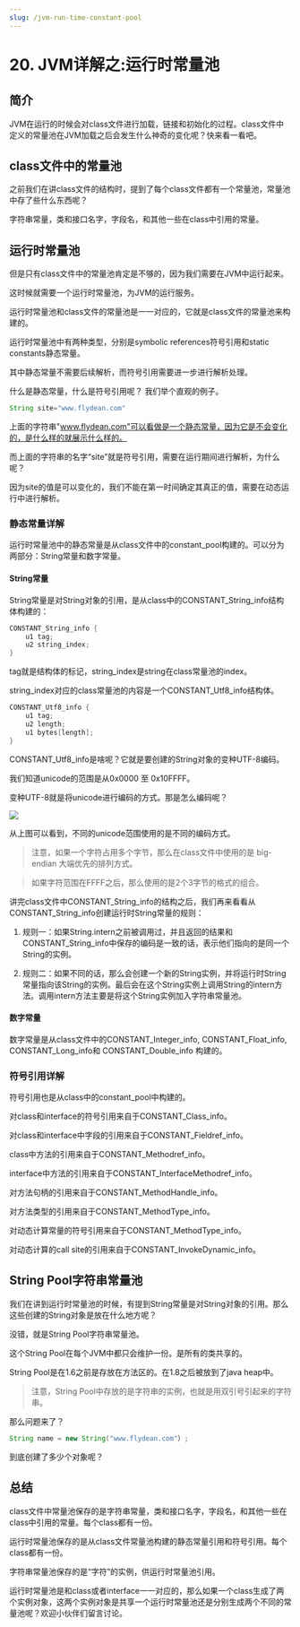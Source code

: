 ```yaml
---
slug: /jvm-run-time-constant-pool
---
```


# 20. JVM详解之:运行时常量池

## 简介

JVM在运行的时候会对class文件进行加载，链接和初始化的过程。class文件中定义的常量池在JVM加载之后会发生什么神奇的变化呢？快来看一看吧。

## class文件中的常量池

之前我们在讲class文件的结构时，提到了每个class文件都有一个常量池，常量池中存了些什么东西呢？

字符串常量，类和接口名字，字段名，和其他一些在class中引用的常量。

## 运行时常量池

但是只有class文件中的常量池肯定是不够的，因为我们需要在JVM中运行起来。

这时候就需要一个运行时常量池，为JVM的运行服务。

运行时常量池和class文件的常量池是一一对应的，它就是class文件的常量池来构建的。

运行时常量池中有两种类型，分别是symbolic references符号引用和static constants静态常量。

其中静态常量不需要后续解析，而符号引用需要进一步进行解析处理。

什么是静态常量，什么是符号引用呢？ 我们举个直观的例子。

~~~java
String site="www.flydean.com"
~~~

上面的字符串"www.flydean.com"可以看做是一个静态常量，因为它是不会变化的，是什么样的就展示什么样的。

而上面的字符串的名字“site”就是符号引用，需要在运行期间进行解析，为什么呢？

因为site的值是可以变化的，我们不能在第一时间确定其真正的值，需要在动态运行中进行解析。

### 静态常量详解

运行时常量池中的静态常量是从class文件中的constant_pool构建的。可以分为两部分：String常量和数字常量。

#### String常量

String常量是对String对象的引用，是从class中的CONSTANT_String_info结构体构建的：

~~~java
CONSTANT_String_info {
    u1 tag;
    u2 string_index;
}
~~~

tag就是结构体的标记，string_index是string在class常量池的index。

string_index对应的class常量池的内容是一个CONSTANT_Utf8_info结构体。

~~~java
CONSTANT_Utf8_info {
    u1 tag;
    u2 length;
    u1 bytes[length];
}
~~~

CONSTANT_Utf8_info是啥呢？它就是要创建的String对象的变种UTF-8编码。

我们知道unicode的范围是从0x0000 至 0x10FFFF。

变种UTF-8就是将unicode进行编码的方式。那是怎么编码呢？

![](https://img-blog.csdnimg.cn/20200616183643720.png?x-oss-process=image/watermark,type_ZmFuZ3poZW5naGVpdGk,shadow_0,text_aHR0cDovL3d3dy5mbHlkZWFuLmNvbQ==,size_35,color_8F8F8F,t_70)

从上图可以看到，不同的unicode范围使用的是不同的编码方式。

> 注意，如果一个字符占用多个字节，那么在class文件中使用的是 big-endian 大端优先的排列方式。

> 如果字符范围在FFFF之后，那么使用的是2个3字节的格式的组合。

讲完class文件中CONSTANT_String_info的结构之后，我们再来看看从CONSTANT_String_info创建运行时String常量的规则：

1. 规则一：如果String.intern之前被调用过，并且返回的结果和CONSTANT_String_info中保存的编码是一致的话，表示他们指向的是同一个String的实例。

2. 规则二：如果不同的话，那么会创建一个新的String实例，并将运行时String常量指向该String的实例。最后会在这个String实例上调用String的intern方法。调用intern方法主要是将这个String实例加入字符串常量池。

#### 数字常量

数字常量是从class文件中的CONSTANT_Integer_info, CONSTANT_Float_info, CONSTANT_Long_info和 CONSTANT_Double_info 构建的。

### 符号引用详解

符号引用也是从class中的constant_pool中构建的。

对class和interface的符号引用来自于CONSTANT_Class_info。

对class和interface中字段的引用来自于CONSTANT_Fieldref_info。

class中方法的引用来自于CONSTANT_Methodref_info。

interface中方法的引用来自于CONSTANT_InterfaceMethodref_info。

对方法句柄的引用来自于CONSTANT_MethodHandle_info。

对方法类型的引用来自于CONSTANT_MethodType_info。

对动态计算常量的符号引用来自于CONSTANT_MethodType_info。

对动态计算的call site的引用来自于CONSTANT_InvokeDynamic_info。

## String Pool字符串常量池

我们在讲到运行时常量池的时候，有提到String常量是对String对象的引用。那么这些创建的String对象是放在什么地方呢？

没错，就是String Pool字符串常量池。

这个String Pool在每个JVM中都只会维护一份。是所有的类共享的。

String Pool是在1.6之前是存放在方法区的。在1.8之后被放到了java heap中。

> 注意，String Pool中存放的是字符串的实例，也就是用双引号引起来的字符串。

那么问题来了？

~~~java
String name = new String("www.flydean.com"）;
~~~

到底创建了多少个对象呢？

## 总结

class文件中常量池保存的是字符串常量，类和接口名字，字段名，和其他一些在class中引用的常量。每个class都有一份。

运行时常量池保存的是从class文件常量池构建的静态常量引用和符号引用。每个class都有一份。

字符串常量池保存的是“字符”的实例，供运行时常量池引用。

运行时常量池是和class或者interface一一对应的，那么如果一个class生成了两个实例对象，这两个实例对象是共享一个运行时常量池还是分别生成两个不同的常量池呢？欢迎小伙伴们留言讨论。


